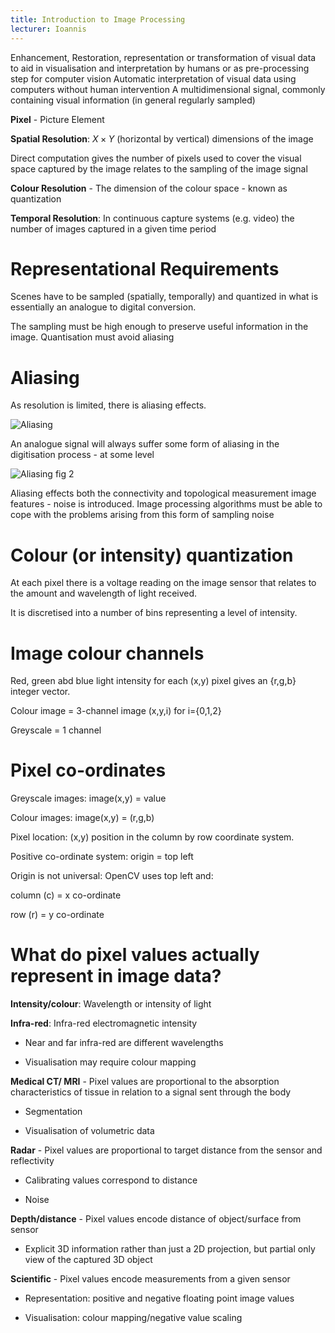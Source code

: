 ```yaml
---
title: Introduction to Image Processing
lecturer: Ioannis
---
```


<Definition name="Assistive Imaging">
Enhancement, Restoration, representation or transformation of visual data to aid in visualisation and interpretation by humans or as pre-processing step for computer vision  
</Definition>

<Definition name="Computer Vision">
Automatic interpretation of visual data using computers without human intervention  
</Definition>

<Definition name="Image">
A multidimensional signal, commonly containing visual information (in general regularly sampled)  
</Definition>

**Pixel** - Picture Element

**Spatial Resolution**: $X\times Y$ (horizontal by vertical) dimensions
of the image

Direct computation gives the number of pixels used to cover the visual
space captured by the image relates to the sampling of the image signal

**Colour Resolution** - The dimension of the colour space - known as
quantization

**Temporal Resolution**: In continuous capture systems (e.g. video) the
number of images captured in a given time period

# Representational Requirements

Scenes have to be sampled (spatially, temporally) and quantized in what
is essentially an analogue to digital conversion.

The sampling must be high enough to preserve useful information in the
image. Quantisation must avoid aliasing

# Aliasing

As resolution is limited, there is aliasing effects.

![Aliasing](/img/Year_2/Software_Methodologies/Image_Processing/Introduction/Aliasing.webp)

An analogue signal will always suffer some form of aliasing in the
digitisation process - at some level

![Aliasing fig 2](/img/Year_2/Software_Methodologies/Image_Processing/Introduction/Aliasing1.webp)

Aliasing effects both the connectivity and topological measurement image
features - noise is introduced. Image processing algorithms must be able
to cope with the problems arising from this form of sampling noise

# Colour (or intensity) quantization

At each pixel there is a voltage reading on the image sensor that
relates to the amount and wavelength of light received.

It is discretised into a number of bins representing a level of
intensity.

# Image colour channels

Red, green abd blue light intensity for each (x,y) pixel gives an
{r,g,b} integer vector.

Colour image = 3-channel image (x,y,i) for i={0,1,2}

Greyscale = 1 channel

# Pixel co-ordinates

Greyscale images: image(x,y) = value

Colour images: image(x,y) = (r,g,b)

Pixel location: (x,y) position in the column by row coordinate system.

Positive co-ordinate system: origin = top left

Origin is not universal: OpenCV uses top left and:

column (c) = x co-ordinate

row (r) = y co-ordinate

# What do pixel values actually represent in image data?

**Intensity/colour**: Wavelength or intensity of light

**Infra-red**: Infra-red electromagnetic intensity

-   Near and far infra-red are different wavelengths

-   Visualisation may require colour mapping

**Medical CT/ MRI** - Pixel values are proportional to the absorption
characteristics of tissue in relation to a signal sent through the body

-   Segmentation

-   Visualisation of volumetric data

**Radar** - Pixel values are proportional to target distance from the
sensor and reflectivity

-   Calibrating values correspond to distance

-   Noise

**Depth/distance** - Pixel values encode distance of object/surface from
sensor

-   Explicit 3D information rather than just a 2D projection, but
    partial only view of the captured 3D object

**Scientific** - Pixel values encode measurements from a given sensor

-   Representation: positive and negative floating point image values

-   Visualisation: colour mapping/negative value scaling
